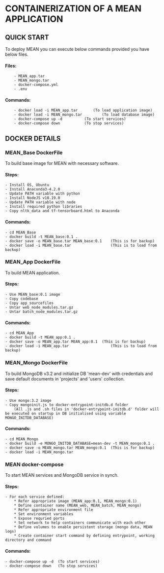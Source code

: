 # CONTAINERIZATION OF A MEAN APPLICATION

## QUICK START

To deploy MEAN you can execute below commands provided you have below files.

#### Files:
		- MEAN_app.tar
		- MEAN_mongo.tar
		- docker-compose.yml
		- .env
#### Commands:
		- docker load -i MEAN_app.tar		(To load application image)
		- docker load -i MEAN_mongo.tar	        (To load database image)
		- docker-compose up -d 			(To start services)
		- docker-compose down			(To stop services)


## DOCKER DETAILS


### MEAN_Base DockerFile

To build base image for MEAN with necessary software.

#### Steps:
	- Install OS, Ubuntu
	- Install Anaconda3-4.2.0
	- Update PATH variable with python
	- Install NodeJS v10.19.0
	- Update PATH variable with node
	- Install required python libraries
	- Copy nltk_data and tf-tensorboard.html to Anaconda 

#### Commands:
	- cd MEAN_Base
	- docker build -t MEAN_base:0.1 . 
	- docker save -o MEAN_base.tar MEAN_base:0.1    (This is for backup)
	- docker load -i MEAN_base.tar					(This is to load from backup)


### MEAN_App DockerFile

To build MEAN application.

#### Steps: 
	- Use MEAN_base:0.1 image
	- Copy codebase 
	- Copy app_sourcefiles
	- Untar web_node_modules.tar.gz
	- Untar batch_node_modules.tar.gz
	
#### Commands:
	- cd MEAN_App
	- docker build -t MEAN_app:0.1 .
	- docker save -o MEAN_app.tar MEAN_app:0.1	(This is for backup)
	- docker load -i MEAN_app.tar					(This is to load from backup)


### MEAN_Mongo DockerFile

To build MongoDB v3.2 and initialize DB 'mean-dev' with credentials and save default documents in 'projects' and 'users' collection.

#### Steps:
	- Use mongo:3.2 image
	- Copy mongoinit.js to docker-entrypoint-initdb.d folder 
		(All .js and .sh files in 'docker-entrypoint-initdb.d' folder will be executed on startup in DB initialised using variable MONGO_INITDB_DATABASE)

#### Commands:
	- cd MEAN_Mongo
	- docker build -e MONGO_INITDB_DATABASE=mean-dev -t MEAN_mongo:0.1 .
	- docker save -o MEAN_mongo.tar MEAN_mongo:0.1	(This is for backup)
	- docker load -i MEAN_mongo.tar 
	
### MEAN docker-compose

To start MEAN services and MongoDB service in synch.

#### Steps:
	- For each service defined:
		* Refer appropriate image (MEAN_app:0.1, MEAN_mongo:0.1)
		* Define container name (MEAN_web, MEAN_batch, MEAN_mongo)
		* Refer appropriate environment file
		* Set environment variables
		* Expose requried ports
		* Set network to help containers communicate with each other
		* Define volumes to enable persistent storage (mongo data, MEAN logs)
		* Create container start command by defining entrypoint, working directory and command

#### Commands:
	- docker-compose up -d	(To start services)
	- docker-compose down	(To stop services)
	

		
